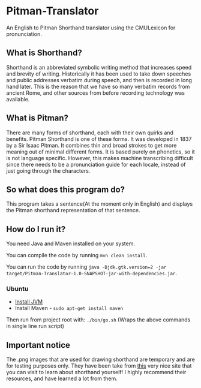 # Pitman-Translator
An English to Pitman Shorthand translator using the CMULexicon for pronunciation.

## What is Shorthand?
Shorthand is an abbreviated symbolic writing method that increases speed and brevity of writing. Historically 
it has been used to take down speeches and public addresses verbatim during speech, and then is recorded in
long hand later. This is the reason that we have so many verbatim records from ancient Rome, and other sources
from before recording technology was available.

## What is Pitman?
There are many forms of shorthand, each with their own quirks and benefits. Pitman Shorthand is one of these forms.
It was developed in 1837 by a Sir Isaac Pitman. It combines thin and broad strokes to get more meaning out of 
minimal different forms. It is based purely on phonetics, so it is not language specific. However, this makes 
machine transcribing difficult since there needs to be a pronunciation guide for each locale, instead of just 
going through the characters. 

## So what does this program do?
This program takes a sentence(At the moment only in English) and displays the Pitman shorthand representation
of that sentence. 

## How do I run it?

You need Java and Maven installed on your system.

You can compile the code by running `mvn clean install`.

You can run the code by running `java -Djdk.gtk.version=2 -jar target/Pitman-Translator-1.0-SNAPSHOT-jar-with-dependencies.jar`.

### Ubuntu

* [Install JVM](https://docs.aws.amazon.com/corretto/latest/corretto-21-ug/generic-linux-install.html)
* Install Maven - `sudo apt-get install maven`

Then run from project root with: `./bin/go.sh`
(Wraps the above commands in single line run script)

## Important notice

The .png images that are used for drawing shorthand are temporary and are for testing purposes only. 
They have been take from [this](http://www.long-live-pitmans-shorthand.org.uk/index.htm) 
very nice site that you can visit to learn about shorthand yourself! I highly recommend their resources, 
and have learned a lot from them.
